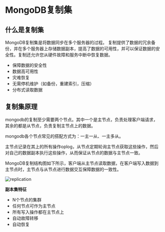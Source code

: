 # MongoDB复制集


## 什么是复制集

MongoDB复制集是将数据同步在多个服务器的过程。 复制提供了数据的冗余备份，并在多个服务器上存储数据副本，提高了数据的可用性，并可以保证数据的安全性。复制还允许您从硬件故障和服务中断中恢复数据。

*  保障数据的安全性
*  数据高可用性
*  灾难恢复
*  无需停机维护（如备份，重建索引，压缩）
*  分布式读取数据


## 复制集原理

mongodb的复制至少需要两个节点。其中一个是主节点，负责处理客户端请求，其余的都是从节点，负责复制主节点上的数据。

mongodb各个节点常见的搭配方式为：一主一从、一主多从。

主节点记录在其上的所有操作oplog，从节点定期轮询主节点获取这些操作，然后对自己的数据副本执行这些操作，从而保证从节点的数据与主节点一致。

MongoDB复制结构图如下所示，客户端从主节点读取数据，在客户端写入数据到主节点时，主节点与从节点进行数据交互保障数据的一致性。

![replication](https://docs.mongodb.org/manual/_images/replica-set-read-write-operations-primary.png)


**副本集特征**
* N个节点的集群
* 任何节点可作为主节点
* 所有写入操作都在主节点上
* 自动故障转移
* 自动恢复
